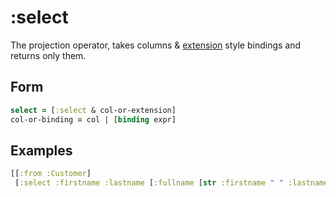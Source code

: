 # :select

The projection operator, takes columns & [extension](extend.md) style bindings and returns only them.

## Form 

```clojure
select = [:select & col-or-extension]
col-or-binding = col | [binding expr]
```

## Examples

```clojure
[[:from :Customer]
 [:select :firstname :lastname [:fullname [str :firstname " " :lastname]]]]
 ```